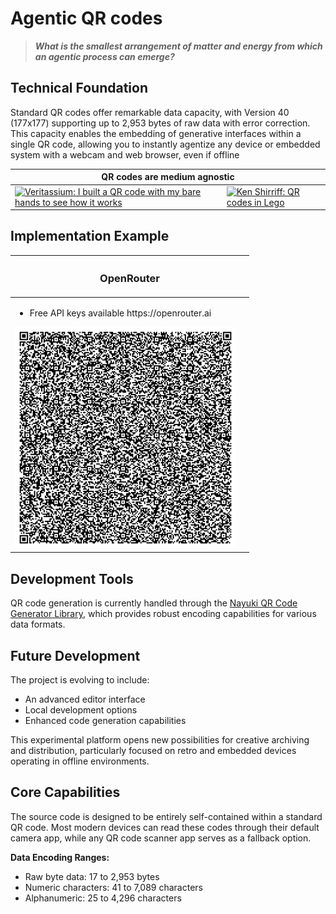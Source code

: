 # Agentic QR codes

> ***What is the smallest arrangement of matter and energy from which an agentic process can emerge?***

## Technical Foundation

Standard QR codes offer remarkable data capacity, with Version 40 (177x177) supporting up to 2,953 bytes of raw data with error correction. This capacity enables the embedding of generative interfaces within a single QR code, allowing you to instantly agentize any device or embedded system with a webcam and web browser, even if offline

<table>
  <thead>
    <tr>
      <th colspan=2>
        QR codes are medium agnostic
      </th>
    </tr>
  </thead>
  <tbody>
    <tr>
      <td>
        <a href="https://www.youtube.com/watch?v=w5ebcowAJD8">
          <img title="Veritassium: I built a QR code with my bare hands to see how it works" src="https://img.youtube.com/vi/w5ebcowAJD8/0.jpg" width=354>
        </a>
      </td>
      <td>
        <a href="https://www.righto.com/2009/01/qr-codes-in-lego.html">
          <img title="Ken Shirriff: QR codes in Lego" src="https://static.righto.com/images/legoqr.jpg" width=354>
        </a>
      </td>
    </tr>    
  </tbody>
</table>

## Implementation Example

<table>
  <thead>
    <tr>
      <th colspan=2><h3>OpenRouter</h3></th>
    </tr>
  </thead>
  <tbody>
    <tr>
      <td>
        <ul>
          <li>Free API keys available https://openrouter.ai</li>
        </ul>
        <img src="./openrouter.0.1.png" width=354>
      </td>
      <td>
      </td> 
    </tr>    
  </tbody>
</table>

## Development Tools

QR code generation is currently handled through the [Nayuki QR Code Generator Library](https://www.nayuki.io/page/qr-code-generator-library), which provides robust encoding capabilities for various data formats.

## Future Development

The project is evolving to include:
- An advanced editor interface
- Local development options
- Enhanced code generation capabilities

This experimental platform opens new possibilities for creative archiving and distribution, particularly focused on retro and embedded devices operating in offline environments.

## Core Capabilities

The source code is designed to be entirely self-contained within a standard QR code. Most modern devices can read these codes through their default camera app, while any QR code scanner app serves as a fallback option.

**Data Encoding Ranges:**
- Raw byte data: 17 to 2,953 bytes
- Numeric characters: 41 to 7,089 characters
- Alphanumeric: 25 to 4,296 characters

